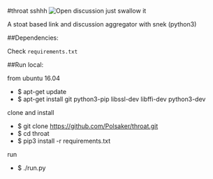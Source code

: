 #throat
sshhh  ![Open discussion](https://i.sli.mg/C1U5Vq.png)  just swallow it

A stoat based link and discussion aggregator with snek (python3)

##Dependencies:

Check `requirements.txt`

##Run local:

from ubuntu 16.04

 - $ apt-get update
 - $ apt-get install git python3-pip libssl-dev libffi-dev python3-dev

clone and install

 - $ git clone https://github.com/Polsaker/throat.git
 - $ cd throat
 - $ pip3 install -r requirements.txt

run

 - $ ./run.py
